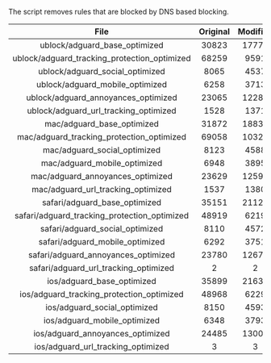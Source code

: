The script removes rules that are blocked by DNS based blocking.


| File | Original | Modified |
|:----:|:-----:|:-----:|
| ublock/adguard_base_optimized | 30823 | 17775 |
| ublock/adguard_tracking_protection_optimized | 68259 | 9591 |
| ublock/adguard_social_optimized | 8065 | 4537 |
| ublock/adguard_mobile_optimized | 6258 | 3713 |
| ublock/adguard_annoyances_optimized | 23065 | 12285 |
| ublock/adguard_url_tracking_optimized | 1528 | 1371 |
| mac/adguard_base_optimized | 31872 | 18835 |
| mac/adguard_tracking_protection_optimized | 69058 | 10320 |
| mac/adguard_social_optimized | 8123 | 4588 |
| mac/adguard_mobile_optimized | 6948 | 3895 |
| mac/adguard_annoyances_optimized | 23629 | 12595 |
| mac/adguard_url_tracking_optimized | 1537 | 1380 |
| safari/adguard_base_optimized | 35151 | 21124 |
| safari/adguard_tracking_protection_optimized | 48919 | 6219 |
| safari/adguard_social_optimized | 8110 | 4572 |
| safari/adguard_mobile_optimized | 6292 | 3751 |
| safari/adguard_annoyances_optimized | 23780 | 12672 |
| safari/adguard_url_tracking_optimized | 2 | 2 |
| ios/adguard_base_optimized | 35899 | 21630 |
| ios/adguard_tracking_protection_optimized | 48968 | 6229 |
| ios/adguard_social_optimized | 8150 | 4593 |
| ios/adguard_mobile_optimized | 6348 | 3793 |
| ios/adguard_annoyances_optimized | 24485 | 13003 |
| ios/adguard_url_tracking_optimized | 3 | 3 |